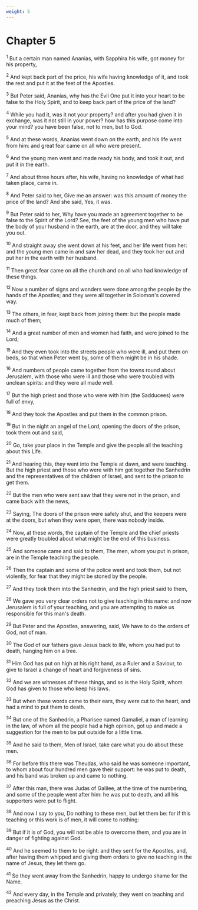 ```yaml
---
weight: 5
---
```


# Chapter 5

<sup>1</sup> But a certain man named Ananias, with Sapphira his wife, got money for his property, 

<sup>2</sup> And kept back part of the price, his wife having knowledge of it, and took the rest and put it at the feet of the Apostles. 

<sup>3</sup> But Peter said, Ananias, why has the Evil One put it into your heart to be false to the Holy Spirit, and to keep back part of the price of the land? 

<sup>4</sup> While you had it, was it not your property? and after you had given it in exchange, was it not still in your power? how has this purpose come into your mind? you have been false, not to men, but to God. 

<sup>5</sup> And at these words, Ananias went down on the earth, and his life went from him: and great fear came on all who were present. 

<sup>6</sup> And the young men went and made ready his body, and took it out, and put it in the earth. 

<sup>7</sup> And about three hours after, his wife, having no knowledge of what had taken place, came in. 

<sup>8</sup> And Peter said to her, Give me an answer: was this amount of money the price of the land? And she said, Yes, it was. 

<sup>9</sup> But Peter said to her, Why have you made an agreement together to be false to the Spirit of the Lord? See, the feet of the young men who have put the body of your husband in the earth, are at the door, and they will take you out. 

<sup>10</sup> And straight away she went down at his feet, and her life went from her: and the young men came in and saw her dead, and they took her out and put her in the earth with her husband. 

<sup>11</sup> Then great fear came on all the church and on all who had knowledge of these things. 

<sup>12</sup> Now a number of signs and wonders were done among the people by the hands of the Apostles; and they were all together in Solomon's covered way. 

<sup>13</sup> The others, in fear, kept back from joining them: but the people made much of them; 

<sup>14</sup> And a great number of men and women had faith, and were joined to the Lord; 

<sup>15</sup> And they even took into the streets people who were ill, and put them on beds, so that when Peter went by, some of them might be in his shade. 

<sup>16</sup> And numbers of people came together from the towns round about Jerusalem, with those who were ill and those who were troubled with unclean spirits: and they were all made well. 

<sup>17</sup> But the high priest and those who were with him (the Sadducees) were full of envy, 

<sup>18</sup> And they took the Apostles and put them in the common prison. 

<sup>19</sup> But in the night an angel of the Lord, opening the doors of the prison, took them out and said, 

<sup>20</sup> Go, take your place in the Temple and give the people all the teaching about this Life. 

<sup>21</sup> And hearing this, they went into the Temple at dawn, and were teaching. But the high priest and those who were with him got together the Sanhedrin and the representatives of the children of Israel, and sent to the prison to get them. 

<sup>22</sup> But the men who were sent saw that they were not in the prison, and came back with the news, 

<sup>23</sup> Saying, The doors of the prison were safely shut, and the keepers were at the doors, but when they were open, there was nobody inside. 

<sup>24</sup> Now, at these words, the captain of the Temple and the chief priests were greatly troubled about what might be the end of this business. 

<sup>25</sup> And someone came and said to them, The men, whom you put in prison, are in the Temple teaching the people. 

<sup>26</sup> Then the captain and some of the police went and took them, but not violently, for fear that they might be stoned by the people. 

<sup>27</sup> And they took them into the Sanhedrin, and the high priest said to them, 

<sup>28</sup> We gave you very clear orders not to give teaching in this name: and now Jerusalem is full of your teaching, and you are attempting to make us responsible for this man's death. 

<sup>29</sup> But Peter and the Apostles, answering, said, We have to do the orders of God, not of man. 

<sup>30</sup> The God of our fathers gave Jesus back to life, whom you had put to death, hanging him on a tree. 

<sup>31</sup> Him God has put on high at his right hand, as a Ruler and a Saviour, to give to Israel a change of heart and forgiveness of sins. 

<sup>32</sup> And we are witnesses of these things, and so is the Holy Spirit, whom God has given to those who keep his laws. 

<sup>33</sup> But when these words came to their ears, they were cut to the heart, and had a mind to put them to death. 

<sup>34</sup> But one of the Sanhedrin, a Pharisee named Gamaliel, a man of learning in the law, of whom all the people had a high opinion, got up and made a suggestion for the men to be put outside for a little time. 

<sup>35</sup> And he said to them, Men of Israel, take care what you do about these men. 

<sup>36</sup> For before this there was Theudas, who said he was someone important, to whom about four hundred men gave their support: he was put to death, and his band was broken up and came to nothing. 

<sup>37</sup> After this man, there was Judas of Galilee, at the time of the numbering, and some of the people went after him: he was put to death, and all his supporters were put to flight. 

<sup>38</sup> And now I say to you, Do nothing to these men, but let them be: for if this teaching or this work is of men, it will come to nothing: 

<sup>39</sup> But if it is of God, you will not be able to overcome them, and you are in danger of fighting against God. 

<sup>40</sup> And he seemed to them to be right: and they sent for the Apostles, and, after having them whipped and giving them orders to give no teaching in the name of Jesus, they let them go. 

<sup>41</sup> So they went away from the Sanhedrin, happy to undergo shame for the Name. 

<sup>42</sup> And every day, in the Temple and privately, they went on teaching and preaching Jesus as the Christ. 


